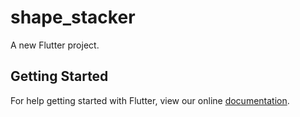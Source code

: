 # shape_stacker

A new Flutter project.

## Getting Started

For help getting started with Flutter, view our online
[documentation](https://flutter.io/).

